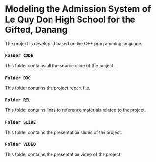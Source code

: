 # Modeling the Admission System of Le Quy Don High School for the Gifted, Danang
The project is developed based on the C++ programming language.
### `Folder CODE`
This folder contains all the source code of the project.
### `Folder DOC`
This folder contains the project report file.
### `Folder REL`
This folder contains links to reference materials related to the project.
### `Folder SLIDE`
This folder contains the presentation slides of the project.
### `Folder VIDEO`
This folder contains the presentation video of the project.
